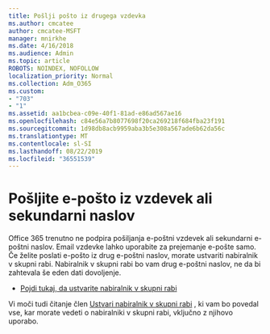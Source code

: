 ```yaml
---
title: Pošlji pošto iz drugega vzdevka
ms.author: cmcatee
author: cmcatee-MSFT
manager: mnirkhe
ms.date: 4/16/2018
ms.audience: Admin
ms.topic: article
ROBOTS: NOINDEX, NOFOLLOW
localization_priority: Normal
ms.collection: Adm_O365
ms.custom:
- "703"
- "1"
ms.assetid: aa1bcbea-c09e-40f1-81ad-e86ad567ae16
ms.openlocfilehash: c84e56a7b8077698f20ca269218f684fba23f191
ms.sourcegitcommit: 1d98db8acb9959aba3b5e308a567ade6b62da56c
ms.translationtype: MT
ms.contentlocale: sl-SI
ms.lasthandoff: 08/22/2019
ms.locfileid: "36551539"
---
```

# <a name="send-email-from-an-alias-or-secondary-address"></a>Pošljite e-pošto iz vzdevek ali sekundarni naslov

Office 365 trenutno ne podpira pošiljanja e-poštni vzdevek ali sekundarni e-poštni naslov. Email vzdevke lahko uporabite za prejemanje e-pošte samo. Če želite poslati e-pošto iz drug e-poštni naslov, morate ustvariti nabiralnik v skupni rabi. Nabiralnik v skupni rabi bo vam drug e-poštni naslov, ne da bi zahtevala še eden dati dovoljenje.
  
- [Pojdi tukaj, da ustvarite nabiralnik v skupni rabi](https://portal.office.com/AdminPortal/Home#/AssistedGuide/addemailoptions)

Vi moči tudi čitanje člen [Ustvari nabiralnik v skupni rabi](https://docs.microsoft.com/office365/admin/email/create-a-shared-mailbox) , ki vam bo povedal vse, kar morate vedeti o nabiralniki v skupni rabi, vključno z njihovo uporabo.